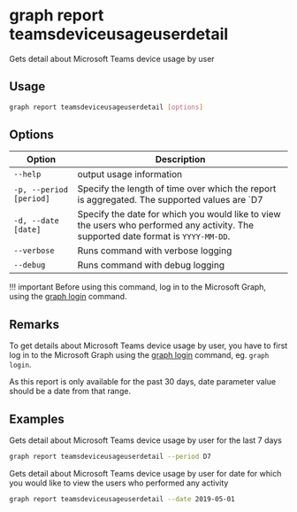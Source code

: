 # graph report teamsdeviceusageuserdetail

Gets detail about Microsoft Teams device usage by user

## Usage

```sh
graph report teamsdeviceusageuserdetail [options]
```

## Options

Option|Description
------|-----------
`--help`|output usage information
`-p, --period [period]`|Specify the length of time over which the report is aggregated. The supported values are `D7|D30|D90|D180`.
`-d, --date [date]`|Specify the date for which you would like to view the users who performed any activity. The supported date format is `YYYY-MM-DD`.
`--verbose`|Runs command with verbose logging
`--debug`|Runs command with debug logging

!!! important
    Before using this command, log in to the Microsoft Graph, using the [graph login](../login.md) command.

## Remarks

To get details about Microsoft Teams device usage by user, you have to first log in to the Microsoft Graph using the [graph login](../login.md) command, eg. `graph login`.

As this report is only available for the past 30 days, date parameter value should be a date from that range.

## Examples

Gets detail about Microsoft Teams device usage by user for the last 7 days

```sh
graph report teamsdeviceusageuserdetail --period D7
```

Gets detail about Microsoft Teams device usage by user for date for which you would like to view the users who performed any activity

```sh
graph report teamsdeviceusageuserdetail --date 2019-05-01
```
